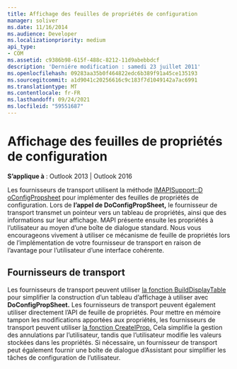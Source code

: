 ```yaml
---
title: Affichage des feuilles de propriétés de configuration
manager: soliver
ms.date: 11/16/2014
ms.audience: Developer
ms.localizationpriority: medium
api_type:
- COM
ms.assetid: c9386b98-615f-488c-8212-11d9abebbdcf
description: 'Derniére modification : samedi 23 juillet 2011'
ms.openlocfilehash: 09283aa35b0f464822edc6b389f91a45ce135193
ms.sourcegitcommit: a1d9041c20256616c9c183f7d1049142a7ac6991
ms.translationtype: MT
ms.contentlocale: fr-FR
ms.lasthandoff: 09/24/2021
ms.locfileid: "59551687"
---
```

# <a name="displaying-configuration-property-sheets"></a>Affichage des feuilles de propriétés de configuration

**S’applique à** : Outlook 2013 | Outlook 2016 
  
Les fournisseurs de transport utilisent la méthode [IMAPISupport::D oConfigPropsheet](imapisupport-doconfigpropsheet.md) pour implémenter des feuilles de propriétés de configuration. Lors de **l’appel de DoConfigPropSheet,** le fournisseur de transport transmet un pointeur vers un tableau de propriétés, ainsi que des informations sur leur affichage. MAPI présente ensuite les propriétés à l’utilisateur au moyen d’une boîte de dialogue standard. Nous vous encourageons vivement à utiliser ce mécanisme de feuille de propriétés lors de l’implémentation de votre fournisseur de transport en raison de l’avantage pour l’utilisateur d’une interface cohérente.
  
## <a name="transport-providers"></a>Fournisseurs de transport

Les fournisseurs de transport peuvent utiliser [la fonction BuildDisplayTable](builddisplaytable.md) pour simplifier la construction d’un tableau d’affichage à utiliser avec **DoConfigPropSheet.** Les fournisseurs de transport peuvent également utiliser directement l’API de feuille de propriétés. Pour mettre en mémoire tampon les modifications apportées aux propriétés, les fournisseurs de transport peuvent utiliser [la fonction CreateIProp.](createiprop.md) Cela simplifie la gestion des annulations par l’utilisateur, tandis que l’utilisateur modifie les valeurs stockées dans les propriétés. Si nécessaire, un fournisseur de transport peut également fournir une boîte de dialogue d’Assistant pour simplifier les tâches de configuration de l’utilisateur. 
  

